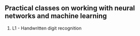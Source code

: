 ## Practical classes on working with neural networks and machine learning ##
1. L1 - Handwritten digit recognition

